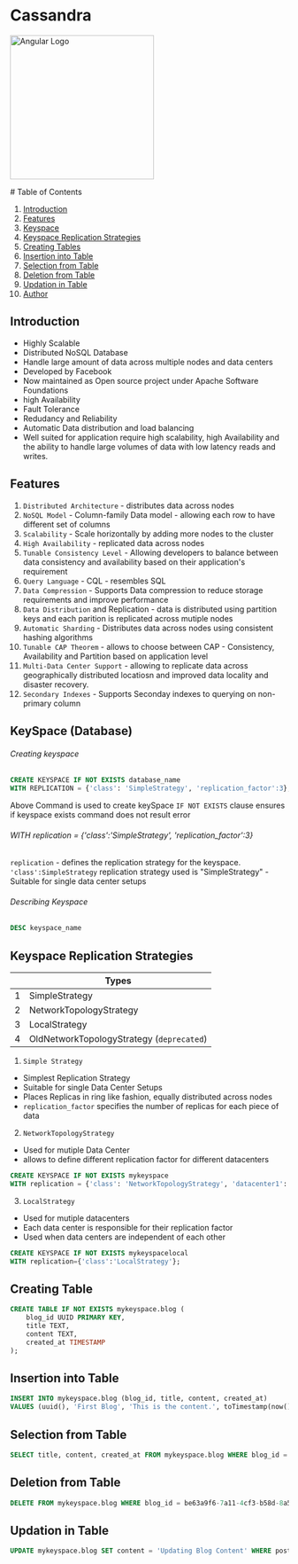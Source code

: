 # Cassandra
<p>  
    <img src="https://en.wikipedia.org/wiki/Apache_Cassandra#/media/File:Cassandra_logo.svg" alt="Angular Logo" height="260">
</p>
# Table of Contents

1. [Introduction](#introduction)
2. [Features](#features)
3. [Keyspace](#keyspace)
4. [Keyspace Replication Strategies](#strategy)
5. [Creating Tables](#tables)
6. [Insertion into Table](#insert)
7. [Selection from Table](#select)
8. [Deletion from Table](#delete)
9. [Updation in Table](#update)
10. [Author](#author)

## Introduction

- Highly Scalable
- Distributed NoSQL Database
- Handle large amount of data across multiple nodes and data centers
- Developed by Facebook
- Now maintained as Open source project under Apache Software Foundations
- high Availability
- Fault Tolerance
- Redudancy and Reliability
- Automatic Data distribution and load balancing
- Well suited for application require high scalability, high Availability and the ability to handle large volumes of data with low latency reads and writes.

## Features

1. `Distributed Architecture` - distributes data across nodes
2. `NoSQL Model` - Column-family Data model - allowing each row to have different set of columns
3. `Scalability` - Scale horizontally by adding more nodes to the cluster
4. `High Availability` - replicated data across nodes
5. `Tunable Consistency Level` - Allowing developers to balance between data consistency and availability based on their application's requirement
6. `Query Language` - CQL - resembles SQL
7. `Data Compression` - Supports Data compression to reduce storage requirements and improve performance
8. `Data Distribution` and Replication - data is distributed using partition keys and each parition is replicated across mutiple nodes
9. `Automatic Sharding` - Distributes data across nodes using consistent hashing algorithms
10. `Tunable CAP Theorem` - allows to choose between CAP - Consistency, Availability and Partition based on application level
11. `Multi-Data Center Support` - allowing to replicate data across geographically distributed locatiosn and improved data locality and disaster recovery.
12. `Secondary Indexes` - Supports Seconday indexes to querying on non-primary column

## KeySpace (Database)

###### Creating keyspace

```sql
CREATE KEYSPACE IF NOT EXISTS database_name
WITH REPLICATION = {'class': 'SimpleStrategy', 'replication_factor':3};
```

Above Command is used to create keySpace
`IF NOT EXISTS` clause ensures if keyspace exists command does not result error

###### WITH replication = {'class':'SimpleStrategy', 'replication_factor':3}

`replication` - defines the replication strategy for the keyspace.
`'class':SimpleStrategy` replication strategy used is "SimpleStrategy" - Suitable for single data center setups

###### Describing Keyspace

```sql
DESC keyspace_name
```

## Keyspace Replication Strategies

|     | Types                                     |
| --- | ----------------------------------------- |
| 1   | SimpleStrategy                            |
| 2   | NetworkTopologyStrategy                   |
| 3   | LocalStrategy                             |
| 4   | OldNetworkTopologyStrategy (`deprecated`) |

1. `Simple Strategy`

- Simplest Replication Strategy
- Suitable for single Data Center Setups
- Places Replicas in ring like fashion, equally distributed across nodes
- `replication_factor` specifies the number of replicas for each piece of data

2. `NetworkTopologyStrategy`

- Used for mutiple Data Center
- allows to define different replication factor for different datacenters

```sql
CREATE KEYSPACE IF NOT EXISTS mykeyspace
WITH replication = {'class': 'NetworkTopologyStrategy', 'datacenter1': 3, 'datacenter2': 2};
```

3. `LocalStrategy`

- Used for mutiple datacenters
- Each data center is responsible for their replication factor
- Used when data centers are independent of each other

```sql
CREATE KEYSPACE IF NOT EXISTS mykeyspacelocal
WITH replication={'class':'LocalStrategy'};
```

## Creating Table

```sql
CREATE TABLE IF NOT EXISTS mykeyspace.blog (
    blog_id UUID PRIMARY KEY,
    title TEXT,
    content TEXT,
    created_at TIMESTAMP
);

```

## Insertion into Table

```sql
INSERT INTO mykeyspace.blog (blog_id, title, content, created_at)
VALUES (uuid(), 'First Blog', 'This is the content.', toTimestamp(now()));

```

## Selection from Table

```sql
SELECT title, content, created_at FROM mykeyspace.blog WHERE blog_id = be63a9f6-7a11-4cf3-b58d-8a5553531cf8;

```

## Deletion from Table

```sql
DELETE FROM mykeyspace.blog WHERE blog_id = be63a9f6-7a11-4cf3-b58d-8a5553531cf8 ;

```

## Updation in Table

```sql
UPDATE mykeyspace.blog SET content = 'Updating Blog Content' WHERE post_id = 49120981-3195-4eb2-9a0d-41ef249f17c3;

```
